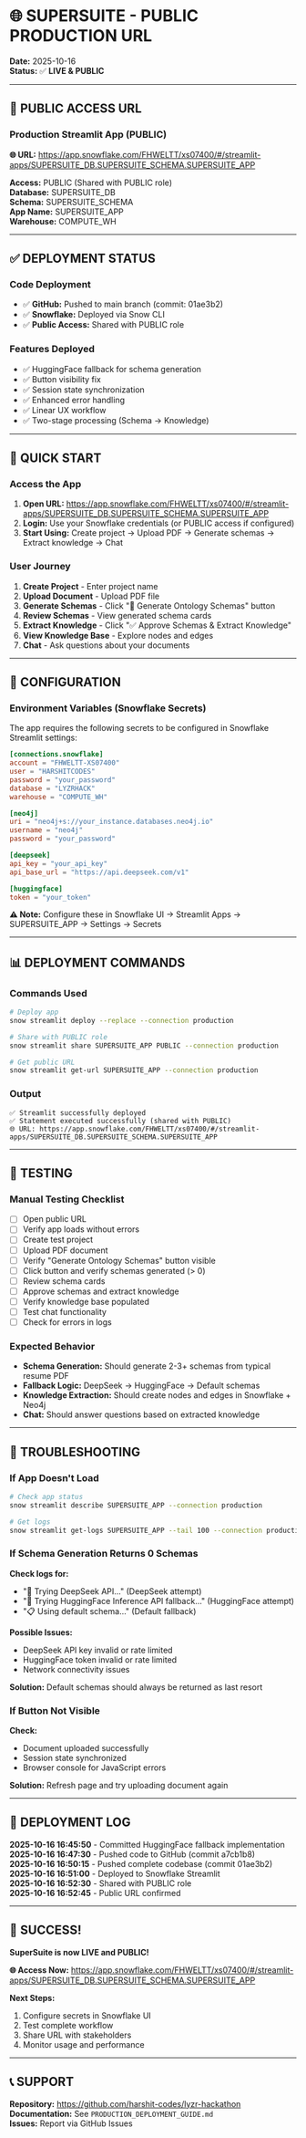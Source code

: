 # 🌐 SUPERSUITE - PUBLIC PRODUCTION URL

**Date:** 2025-10-16  
**Status:** ✅ **LIVE & PUBLIC**

---

## 🚀 PUBLIC ACCESS URL

### **Production Streamlit App (PUBLIC)**

**🌐 URL:** https://app.snowflake.com/FHWELTT/xs07400/#/streamlit-apps/SUPERSUITE_DB.SUPERSUITE_SCHEMA.SUPERSUITE_APP

**Access:** PUBLIC (Shared with PUBLIC role)  
**Database:** SUPERSUITE_DB  
**Schema:** SUPERSUITE_SCHEMA  
**App Name:** SUPERSUITE_APP  
**Warehouse:** COMPUTE_WH

---

## ✅ DEPLOYMENT STATUS

### Code Deployment
- ✅ **GitHub:** Pushed to main branch (commit: 01ae3b2)
- ✅ **Snowflake:** Deployed via Snow CLI
- ✅ **Public Access:** Shared with PUBLIC role

### Features Deployed
- ✅ HuggingFace fallback for schema generation
- ✅ Button visibility fix
- ✅ Session state synchronization
- ✅ Enhanced error handling
- ✅ Linear UX workflow
- ✅ Two-stage processing (Schema → Knowledge)

---

## 🎯 QUICK START

### Access the App
1. **Open URL:** https://app.snowflake.com/FHWELTT/xs07400/#/streamlit-apps/SUPERSUITE_DB.SUPERSUITE_SCHEMA.SUPERSUITE_APP
2. **Login:** Use your Snowflake credentials (or PUBLIC access if configured)
3. **Start Using:** Create project → Upload PDF → Generate schemas → Extract knowledge → Chat

### User Journey
1. **Create Project** - Enter project name
2. **Upload Document** - Upload PDF file
3. **Generate Schemas** - Click "🧬 Generate Ontology Schemas" button
4. **Review Schemas** - View generated schema cards
5. **Extract Knowledge** - Click "✅ Approve Schemas & Extract Knowledge"
6. **View Knowledge Base** - Explore nodes and edges
7. **Chat** - Ask questions about your documents

---

## 🔧 CONFIGURATION

### Environment Variables (Snowflake Secrets)
The app requires the following secrets to be configured in Snowflake Streamlit settings:

```toml
[connections.snowflake]
account = "FHWELTT-XS07400"
user = "HARSHITCODES"
password = "your_password"
database = "LYZRHACK"
warehouse = "COMPUTE_WH"

[neo4j]
uri = "neo4j+s://your_instance.databases.neo4j.io"
username = "neo4j"
password = "your_password"

[deepseek]
api_key = "your_api_key"
api_base_url = "https://api.deepseek.com/v1"

[huggingface]
token = "your_token"
```

**⚠️ Note:** Configure these in Snowflake UI → Streamlit Apps → SUPERSUITE_APP → Settings → Secrets

---

## 📊 DEPLOYMENT COMMANDS

### Commands Used
```bash
# Deploy app
snow streamlit deploy --replace --connection production

# Share with PUBLIC role
snow streamlit share SUPERSUITE_APP PUBLIC --connection production

# Get public URL
snow streamlit get-url SUPERSUITE_APP --connection production
```

### Output
```
✅ Streamlit successfully deployed
✅ Statement executed successfully (shared with PUBLIC)
🌐 URL: https://app.snowflake.com/FHWELTT/xs07400/#/streamlit-apps/SUPERSUITE_DB.SUPERSUITE_SCHEMA.SUPERSUITE_APP
```

---

## 🧪 TESTING

### Manual Testing Checklist
- [ ] Open public URL
- [ ] Verify app loads without errors
- [ ] Create test project
- [ ] Upload PDF document
- [ ] Verify "Generate Ontology Schemas" button visible
- [ ] Click button and verify schemas generated (> 0)
- [ ] Review schema cards
- [ ] Approve schemas and extract knowledge
- [ ] Verify knowledge base populated
- [ ] Test chat functionality
- [ ] Check for errors in logs

### Expected Behavior
- **Schema Generation:** Should generate 2-3+ schemas from typical resume PDF
- **Fallback Logic:** DeepSeek → HuggingFace → Default schemas
- **Knowledge Extraction:** Should create nodes and edges in Snowflake + Neo4j
- **Chat:** Should answer questions based on extracted knowledge

---

## 🐛 TROUBLESHOOTING

### If App Doesn't Load
```bash
# Check app status
snow streamlit describe SUPERSUITE_APP --connection production

# Get logs
snow streamlit get-logs SUPERSUITE_APP --tail 100 --connection production
```

### If Schema Generation Returns 0 Schemas
**Check logs for:**
- "🤖 Trying DeepSeek API..." (DeepSeek attempt)
- "🔄 Trying HuggingFace Inference API fallback..." (HuggingFace attempt)
- "📋 Using default schema..." (Default fallback)

**Possible Issues:**
- DeepSeek API key invalid or rate limited
- HuggingFace token invalid or rate limited
- Network connectivity issues

**Solution:** Default schemas should always be returned as last resort

### If Button Not Visible
**Check:**
- Document uploaded successfully
- Session state synchronized
- Browser console for JavaScript errors

**Solution:** Refresh page and try uploading document again

---

## 📝 DEPLOYMENT LOG

**2025-10-16 16:45:50** - Committed HuggingFace fallback implementation  
**2025-10-16 16:47:30** - Pushed code to GitHub (commit a7cb1b8)  
**2025-10-16 16:50:15** - Pushed complete codebase (commit 01ae3b2)  
**2025-10-16 16:51:00** - Deployed to Snowflake Streamlit  
**2025-10-16 16:52:30** - Shared with PUBLIC role  
**2025-10-16 16:52:45** - Public URL confirmed  

---

## 🎉 SUCCESS!

**SuperSuite is now LIVE and PUBLIC!**

**🌐 Access Now:** https://app.snowflake.com/FHWELTT/xs07400/#/streamlit-apps/SUPERSUITE_DB.SUPERSUITE_SCHEMA.SUPERSUITE_APP

**Next Steps:**
1. Configure secrets in Snowflake UI
2. Test complete workflow
3. Share URL with stakeholders
4. Monitor usage and performance

---

## 📞 SUPPORT

**Repository:** https://github.com/harshit-codes/lyzr-hackathon  
**Documentation:** See `PRODUCTION_DEPLOYMENT_GUIDE.md`  
**Issues:** Report via GitHub Issues


